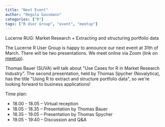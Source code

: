 ```yaml
---
title: "Next Event"
author: "Regula Gassmann"
categories: ["R"]
tags: ["R User Group", "event", "meetup"]
---
```


Lucerne RUG: Market Research + Extracting and structuring portfolio data

The Lucerne R User Group is happy to announce our next event at 31th of March. There will be two presentations. We meet online via Zoom (link on [meetup](https://www.meetup.com/Lucerne-R-User-Group/events/276990030/)).

Thomas Bauer (SUVA) will talk about "Use Cases for R in Market Research Industry". The second presentation, held by Thomas Spycher (Novalytica), has the title "Using R to extract and structure portfolio data", so we're looking forward to business applications!  

Time plan:  
- 18.00 - 18.05 – Virtual reception  
- 18.05 - 18.35 – Presentation by Thomas Bauer  
- 18.35 - 19.05 – Presentation by Thomas Spycher  
- 19.05 - 19:40 – Discussion and Q&A

